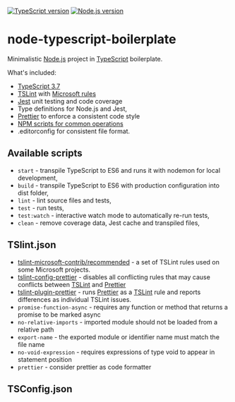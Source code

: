[![TypeScript version][ts-badge]][typescript-37]
[![Node.js version][nodejs-badge]][nodejs]

# node-typescript-boilerplate

Minimalistic [Node.js][nodejs] project in [TypeScript][typescript] boilerplate.

What's included:

- [TypeScript 3.7][typescript-37]
- [TSLint][tslint] with [Microsoft rules][tslint-microsoft-contrib]
- [Jest][jest] unit testing and code coverage
- Type definitions for Node.js and Jest,
- [Prettier][prettier] to enforce a consistent code style
- [NPM scripts for common operations](#available-scripts)
- .editorconfig for consistent file format.

## Available scripts

- `start` - transpile TypeScript to ES6 and runs it with nodemon for local development,
- `build` - transpile TypeScript to ES6 with production configuration into dist folder,
- `lint` - lint source files and tests,
- `test` - run tests,
- `test:watch` - interactive watch mode to automatically re-run tests,
- `clean` - remove coverage data, Jest cache and transpiled files,

## TSlint.json

- [tslint-microsoft-contrib/recommended][tslint-microsoft-contrib] - a set of TSLint rules used on some Microsoft projects.
- [tslint-config-prettier][prettier-config] - disables all conflicting rules that may cause conflicts between [TSLint][tslint] and [Prettier][prettier-link]
- [tslint-plugin-prettier][prettier-plugin] - runs [Prettier][prettier-link] as a [TSLint][tslint] rule and reports differences as individual TSLint issues.
- `promise-function-async` - requires any function or method that returns a promise to be marked async
- `no-relative-imports` - imported module should not be loaded from a relative path
- `export-name` - the exported module or identifier name must match the file name
- `no-void-expression` - requires expressions of type void to appear in statement position
- `prettier` - consider prettier as code formatter

## TSConfig.json

[ts-badge]: https://img.shields.io/badge/TypeScript-3.7-blue.svg
[nodejs-badge]: https://img.shields.io/badge/Node.js-12.13-blue.svg
[nodejs]: https://nodejs.org/dist/latest-v12.x/docs/api/
[typescript]: https://www.typescriptlang.org/
[typescript-37]: https://www.typescriptlang.org/docs/handbook/release-notes/typescript-3-7.html
[jest]: https://facebook.github.io/jest/
[tslint]: https://palantir.github.io/tslint/
[tslint-microsoft-contrib]: https://github.com/Microsoft/tslint-microsoft-contrib
[prettier]: https://prettier.io
[prettier-link]: https://github.com/prettier/prettier
[prettier-config]: https://github.com/prettier/tslint-config-prettier
[prettier-plugin]: https://github.com/prettier/tslint-plugin-prettier
